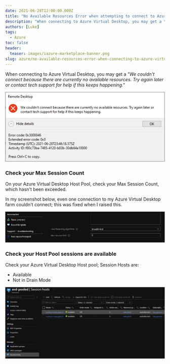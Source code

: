 ```yaml
---
date: 2021-06-28T12:00:00.000Z
title: "No Available Resources Error when attempting to connect to Azure Virtual Desktop"
description: "When connecting to Azure Virtual Desktop, you may get a \"We couldn't connect because there are currently no available resources. Try again later or cont...\""
authors: [Luke]
tags:
  - Azure
toc: false
header:
  teaser: images/iazure-marketplace-banner.png
slug: azure/no-available-resources-error-when-connecting-to-azure-virtual-desktop
---
```

When connecting to Azure Virtual Desktop, you may get a _"We couldn't connect because there are currently no available resources. Try again later or contact tech support for help if this keeps happening."_

![We couldn't connect because there are currently no available resources.](/uploads/noresourcesavd.png "We couldn't connect because there are currently no available resources.")

### Check your Max Session Count

On your Azure Virtual Desktop Host Pool, check your Max Session Count, which hasn't been exceeded. 

In my screenshot below, even one connection to my Azure Virtual Desktop farm couldn't connect; this was fixed when I raised this.

![Host Pool - Max Session Count](/uploads/maxsessionlimitavd.png "Host Pool - Max Session Count")

### Check your Host Pool sessions are available

Check your Azure Virtual Desktop Host pool; Session Hosts are: 

* Available
* Not in Drain Mode

![Host Pool - Host Pool Status](/uploads/avd_sessionhots.png "Host Pool - Host Pool Status")
